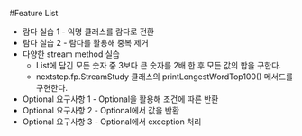 #Feature List
- 람다 실습 1 - 익명 클래스를 람다로 전환
- 람다 실습 2 - 람다를 활용해 중복 제거
- 다양한 stream method 실습
    - List에 담긴 모든 숫자 중 3보다 큰 숫자를 2배 한 후 모든 값의 합을 구한다.
    - nextstep.fp.StreamStudy 클래스의 printLongestWordTop100() 메서드를 구현한다. 
- Optional 요구사항 1 - Optional을 활용해 조건에 따른 반환
- Optional 요구사항 2 - Optional에서 값을 반환
- Optional 요구사항 3 - Optional에서 exception 처리